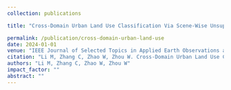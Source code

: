 ```yaml
---
collection: publications

title: "Cross-Domain Urban Land Use Classification Via Scene-Wise Unsupervised Multi-Source Domain Adaptation With Transformer"

permalink: /publication/cross-domain-urban-land-use
date: 2024-01-01
venue: "IEEE Journal of Selected Topics in Applied Earth Observations and Remote Sensing"
citation: "Li M, Zhang C, Zhao W, Zhou W. Cross-Domain Urban Land Use Classification Via Scene-Wise Unsupervised Multi-Source Domain Adaptation With Transformer. IEEE Journal of Selected Topics in Applied Earth Observations and Remote Sensing, 2024."
authors: "Li M, Zhang C, Zhao W, Zhou W"
impact_factor: ""
abstract: ""
---
```

